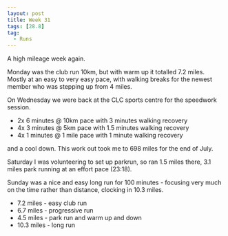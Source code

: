 ```yaml
---
layout: post
title: Week 31
tags: [28.8]
tag:
  - Runs
---
```


A high mileage week again.

Monday was the club run 10km, but with warm up it totalled 7.2 miles. Mostly at an easy to very easy pace, with walking breaks for the newest member who was stepping up from 4 miles.

On Wednesday we were back at the CLC sports centre for the speedwork session.
  - 2x 6 minutes @ 10km pace with 3 minutes walking recovery
  - 4x 3 minutes @ 5km pace with 1.5 minutes walking recovery
  - 4x 1 minutes @ 1 mile pace with 1 minute walking recovery
 
and a cool down. This work out took me to 698 miles for the end of July.
 
 
Saturday I was volunteering to set up parkrun, so ran 1.5 miles there, 3.1 miles park running at an effort pace (23:18).
 
Sunday was a nice and easy long run for 100 minutes - focusing very much on the time rather than distance, clocking in 10.3 miles.

* 7.2 miles - easy club run
* 6.7 miles - progressive run
* 4.5 miles - park run and warm up and down
* 10.3 miles - long run
